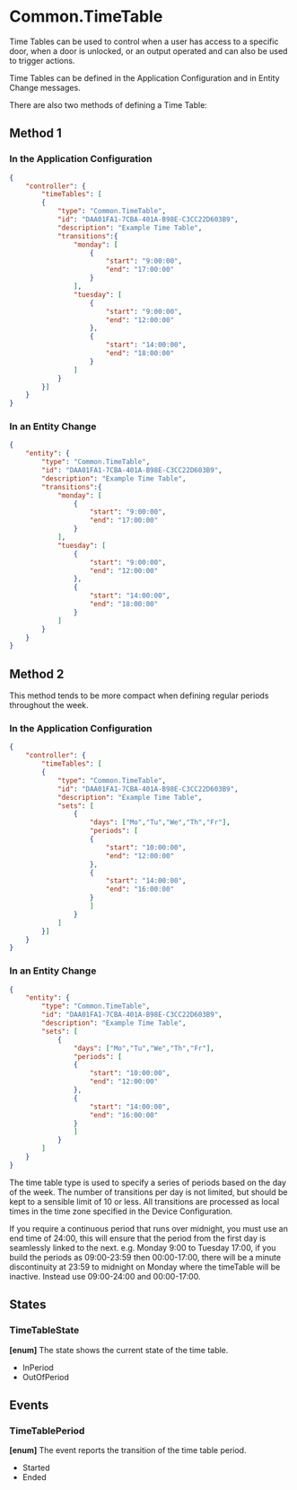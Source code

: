 # Common.TimeTable

Time Tables can be used to control when a user has access to a specific door, when a door is unlocked, or an output operated and can also be used to trigger actions.

Time Tables can be defined in the Application Configuration and in Entity Change messages.

There are also two methods of defining a Time Table:

## Method 1

### In the Application Configuration

````json
{
    "controller": {
        "timeTables": [
        {
            "type": "Common.TimeTable",
            "id": "DAA01FA1-7CBA-401A-B98E-C3CC22D603B9",
            "description": "Example Time Table",
            "transitions":{
                "monday": [
                    {
                        "start": "9:00:00",
                        "end": "17:00:00"
                    }
                ],
                "tuesday": [
                    {
                        "start": "9:00:00",
                        "end": "12:00:00"
                    },
                    {
                        "start": "14:00:00",
                        "end": "18:00:00"
                    }
                ]
            }
        }]
    }
}
````

### In an Entity Change

````json
{
    "entity": {
        "type": "Common.TimeTable",
        "id": "DAA01FA1-7CBA-401A-B98E-C3CC22D603B9",
        "description": "Example Time Table",
        "transitions":{
            "monday": [
                {
                    "start": "9:00:00",
                    "end": "17:00:00"
                }
            ],
            "tuesday": [
                {
                    "start": "9:00:00",
                    "end": "12:00:00"
                },
                {
                    "start": "14:00:00",
                    "end": "18:00:00"
                }
            ]
        }
    }
}
````

## Method 2

This method tends to be more compact when defining regular periods throughout the week.

### In the Application Configuration

````json
{
    "controller": {
        "timeTables": [
        {
            "type": "Common.TimeTable",
            "id": "DAA01FA1-7CBA-401A-B98E-C3CC22D603B9",
            "description": "Example Time Table",
            "sets": [
                {
                    "days": ["Mo","Tu","We","Th","Fr"],
                    "periods": [
                    {
                        "start": "10:00:00",
                        "end": "12:00:00"
                    },
                    {
                        "start": "14:00:00",
                        "end": "16:00:00"
                    }
                    ]
                }
            ]
        }]
    }
}
````

### In an Entity Change

````json
{
    "entity": {
        "type": "Common.TimeTable",
        "id": "DAA01FA1-7CBA-401A-B98E-C3CC22D603B9",
        "description": "Example Time Table",
        "sets": [
            {
                "days": ["Mo","Tu","We","Th","Fr"],
                "periods": [
                {
                    "start": "10:00:00",
                    "end": "12:00:00"
                },
                {
                    "start": "14:00:00",
                    "end": "16:00:00"
                }
                ]
            }
        ]
    }
}
````

The time table type is used to specify a series of periods based on the day of the week. The number of transitions per day is not limited, but should be kept to a sensible limit of 10 or less. All transitions are processed as local times in the time zone specified in the Device Configuration.

If you require a continuous period that runs over midnight, you must use an end time of 24:00, this will ensure that the period from the first day is seamlessly linked to the next. e.g. Monday 9:00 to Tuesday 17:00, if you build the periods as 09:00-23:59 then 00:00-17:00, there will be a minute discontinuity at 23:59 to midnight on Monday where the timeTable will be inactive.  Instead use 09:00-24:00 and 00:00-17:00.

## States

### TimeTableState

**[enum]** The state shows the current state of the time table.

- InPeriod
- OutOfPeriod

## Events

### TimeTablePeriod

**[enum]** The event reports the transition of the time table period.

- Started
- Ended
